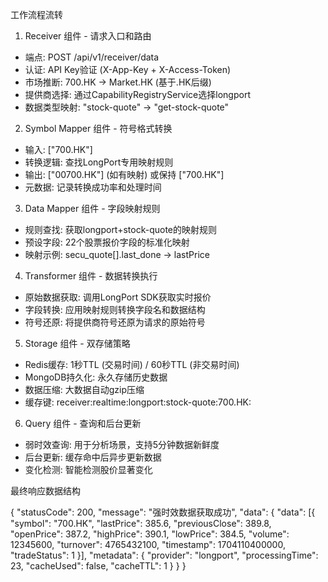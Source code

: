 工作流程流转

1. Receiver 组件 - 请求入口和路由

  - 端点: POST /api/v1/receiver/data
  - 认证: API Key验证 (X-App-Key + X-Access-Token)
  - 市场推断: 700.HK → Market.HK (基于.HK后缀)
  - 提供商选择: 通过CapabilityRegistryService选择longport
  - 数据类型映射: "stock-quote" → "get-stock-quote"

  2. Symbol Mapper 组件 - 符号格式转换

  - 输入: ["700.HK"]
  - 转换逻辑: 查找LongPort专用映射规则
  - 输出: ["00700.HK"] (如有映射) 或保持 ["700.HK"]
  - 元数据: 记录转换成功率和处理时间

  3. Data Mapper 组件 - 字段映射规则

  - 规则查找: 获取longport+stock-quote的映射规则
  - 预设字段: 22个股票报价字段的标准化映射
  - 映射示例: secu_quote[].last_done → lastPrice

  4. Transformer 组件 - 数据转换执行

  - 原始数据获取: 调用LongPort SDK获取实时报价
  - 字段转换: 应用映射规则转换字段名和数据结构
  - 符号还原: 将提供商符号还原为请求的原始符号

  5. Storage 组件 - 双存储策略

  - Redis缓存: 1秒TTL (交易时间) / 60秒TTL (非交易时间)
  - MongoDB持久化: 永久存储历史数据
  - 数据压缩: 大数据自动gzip压缩
  - 缓存键: receiver:realtime:longport:stock-quote:700.HK:

  6. Query 组件 - 查询和后台更新

  - 弱时效查询: 用于分析场景，支持5分钟数据新鲜度
  - 后台更新: 缓存命中后异步更新数据
  - 变化检测: 智能检测股价显著变化

  最终响应数据结构

  {
    "statusCode": 200,
    "message": "强时效数据获取成功",
    "data": {
      "data": [{
        "symbol": "700.HK",
        "lastPrice": 385.6,
        "previousClose": 389.8,
        "openPrice": 387.2,
        "highPrice": 390.1,
        "lowPrice": 384.5,
        "volume": 12345600,
        "turnover": 4765432100,
        "timestamp": 1704110400000,
        "tradeStatus": 1
      }],
      "metadata": {
        "provider": "longport",
        "processingTime": 23,
        "cacheUsed": false,
        "cacheTTL": 1
      }
    }
  }

